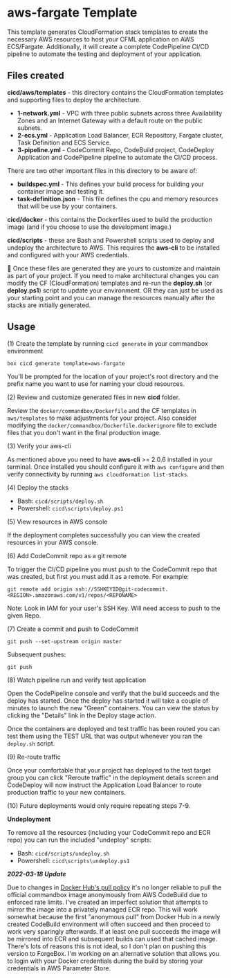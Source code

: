 # aws-fargate Template

This template generates CloudFormation stack templates to create the necessary AWS resources to host your CFML
application on AWS ECS/Fargate.  Additionally, it will create a complete CodePipeline CI/CD pipeline to automate the
testing and deployment of your application.

## Files created 
**cicd/aws/templates** - this directory contains the CloudFormation templates and supporting files to deploy the architecture.

 * **1-network.yml** - VPC with three public subnets across three Availability Zones and an Internet
  Gateway with a default route on the public subnets.
 * **2-ecs.yml** - Application Load Balancer, ECR Repository, Fargate cluster, Task Definition and ECS Service.
 * **3-pipeline.yml** - CodeCommit Repo, CodeBuild project, CodeDeploy Application and CodePipeline pipeline to automate
   the CI/CD process.

There are two other important files in this directory to be aware of:
  
  * **buildspec.yml** - This defines your build process for building your container image and testing it.
  * **task-definition.json** - This file defines the cpu and memory resources that will be use by your containers.

**cicd/docker** - this contains the Dockerfiles used to build the production image (and if you choose to use the
development image.)

**cicd/scripts** - these are Bash and Powershell scripts used to deploy and undeploy the architecture to AWS. This
requires the **aws-cli** to be installed and configured with your AWS credentials.

🌟 Once these files are generated they are yours to customize and maintain as part of your project.  If you need to make
architectural changes you can modify the CF (CloudFormation) templates and re-run the **deploy.sh** (or **deploy.ps1**) 
script to update your environment.  OR they can just be used as your starting point and you can manage the resources 
manually after the stacks are initially generated.

## Usage 
(1) Create the template by running `cicd generate` in your commandbox environment
```
box cicd generate template=aws-fargate
```
You'll be prompted for the location of your project's root directory and the prefix name you want to use for naming your
cloud resources.  

(2) Review and customize generated files in new **cicd** folder.

Review the `docker/commandbox/Dockerfile` and the CF templates in `aws/templates` to make adjustments for your project.
Also consider modifying the `docker/commandbox/Dockerfile.dockerignore` file to exclude files that you don't want in the final 
production image.

(3) Verify your aws-cli

As mentioned above you need to have **aws-cli** >= 2.0.6 installed in your terminal.  Once installed you should
configure it with `aws configure` and then verify connectivity by running `aws cloudformation list-stacks`.

(4) Deploy the stacks 

 * Bash: `cicd/scripts/deploy.sh`
 * Powershell: `cicd\scripts\deploy.ps1`

(5) View resources in AWS console

If the deployment completes successfully you can view the created resources in your AWS console.  

(6) Add CodeCommit repo as a git remote 

To trigger the CI/CD pipeline you must push to the CodeCommit repo that was created, but first you must add it as a
remote.  For example:

```
git remote add origin ssh://SSHKEYID@git-codecommit.<REGION>.amazonaws.com/v1/repos/<REPONAME>
```

Note: Look in IAM for your user's SSH Key.  Will need access to push to the given Repo.

(7) Create a commit and push to CodeCommit 

```
git push --set-upstream origin master
```

Subsequent pushes:

```
git push
```

(8) Watch pipeline run and verify test application

Open the CodePipeline console and verify that the build succeeds and the deploy has started. Once the deploy has started
it will take a couple of minutes to launch the new "Green" containers.  You can view the status by clicking the
"Details" link in the Deploy stage action.

Once the containers are deployed and test traffic has been routed you can test them using the TEST URL that was output
whenever you ran the `deploy.sh` script.

(9) Re-route traffic 

Once your comfortable that your project has deployed to the test target group you can click "Reroute traffic" in the
deployment details screen and CodeDeploy will now instruct the Application Load Balancer to route production traffic to
your new containers.  

(10) Future deployments would only require repeating steps 7-9.

**Undeployment**

To remove all the resources (including your CodeCommit repo and ECR repo) you can run the included "undeploy" scripts:

 * Bash: `cicd/scripts/undeploy.sh`
 * Powershell: `cicd\scripts\undeploy.ps1`

 ***2022-03-18 Update***
 
 Due to changes in [Docker Hub's pull policy](https://docs.docker.com/docker-hub/download-rate-limit/) it's no longer
 reliable to pull the official commandbox image anonymously from AWS CodeBuild due to enforced rate limits.  I've
 created an imperfect solution that attempts to mirror the image into a privately managed ECR repo.  This will work
 somewhat because the first "anonymous pull" from Docker Hub in a newly created CodeBuild environment will often succeed
 and then proceed to work very sparingly afterwards.  If at least one pull succeeds the image will be mirrored into ECR
 and subsequent builds can used that cached image.  There's lots of reasons this is not ideal, so I don't plan on
 pushing this version to ForgeBox.  I'm working on an alternative solution that allows you to login with your Docker
 credentials during the build by storing your credentials in AWS Parameter Store.  